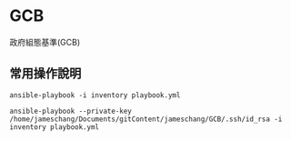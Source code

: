 # GCB
政府組態基準(GCB) 

## 常用操作說明

```shell
ansible-playbook -i inventory playbook.yml

ansible-playbook --private-key /home/jameschang/Documents/gitContent/jameschang/GCB/.ssh/id_rsa -i inventory playbook.yml
```